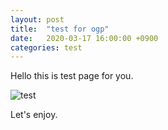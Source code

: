 ```yaml
---
layout: post
title:  "test for ogp"
date:   2020-03-17 16:00:00 +0900
categories: test
---
```

Hello this is test page for you.

![test](/test.png)

Let's enjoy.
